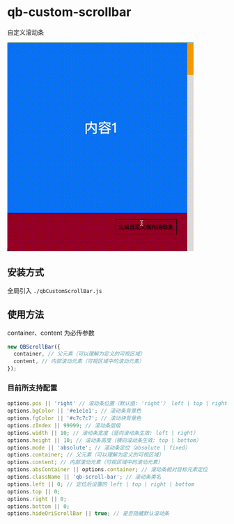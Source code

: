 # qb-custom-scrollbar

自定义滚动条

![示例](./qb-scrollbar.gif)

## 安装方式

全局引入 `./qbCustomScrollBar.js`

## 使用方法

container、content 为必传参数

```js
new QBScrollBar({
  container, // 父元素（可以理解为定义的可视区域）
  content, // 内部滚动元素（可视区域中的滚动元素）
});
```

### 目前所支持配置

```js
options.pos || 'right' // 滚动条位置（默认值: 'right'） left | top | right | bottom
options.bgColor || '#e1e1e1'; // 滚动条背景色
options.fgColor || '#c7c7c7'; // 滚动块背景色
options.zIndex || 99999; // 滚动条层级
options.width || 10; // 滚动条宽度（竖向滚动条生效: left | right）
options.height || 10; // 滚动条高度（横向滚动条生效: top | bottom）
options.mode || 'absolute'; // 滚动条定位（absolute | fixed）
options.container; // 父元素（可以理解为定义的可视区域）
options.content; // 内部滚动元素（可视区域中的滚动元素）
options.absContainer || options.container; // 滚动条相对目标元素定位
options.className || 'qb-scroll-bar'; // 滚动条类名
options.left || 0; // 定位后设置的 left | top | right | bottom
options.top || 0;
options.right || 0;
options.bottom || 0;
options.hideOriScrollBar || true; // 是否隐藏默认滚动条
```
